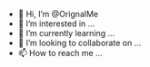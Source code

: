 - 👋 Hi, I’m @OrignalMe
- 👀 I’m interested in ...
- 🌱 I’m currently learning ...
- 💞️ I’m looking to collaborate on ...
- 📫 How to reach me ...

<!---
OrignalMe/OrignalMe is a ✨ special ✨ repository because its `README.md` (this file) appears on your GitHub profile.
You can click the Preview link to take a look at your changes.
--->
